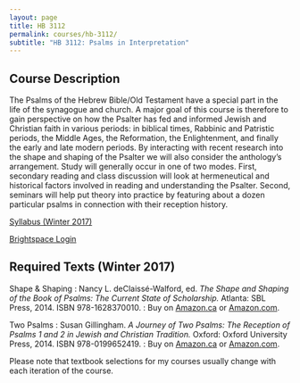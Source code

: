 ```yaml
---
layout: page
title: HB 3112
permalink: courses/hb-3112/
subtitle: "HB 3112: Psalms in Interpretation"
---
```


## Course Description

The Psalms of the Hebrew Bible/Old Testament have a special part in the life of the synagogue and church. A major goal of this course is therefore to gain perspective on how the Psalter has fed and informed Jewish and Christian faith in various periods: in biblical times, Rabbinic and Patristic periods, the Middle Ages, the Reformation, the Enlightenment, and finally the early and late modern periods. By interacting with recent research into the shape and shaping of the Psalter we will also consider the anthology’s arrangement. Study will generally occur in one of two modes. First, secondary reading and class discussion will look at hermeneutical and historical factors involved in reading and understanding the Psalter. Second, seminars will help put theory into practice by featuring about a dozen particular psalms in connection with their reception history.

[Syllabus (Winter 2017)](https://github.com/danieldriver/Syllabi/raw/master/HB/HB%203112-Psalms-Driver%202017.pdf)

[Brightspace Login](https://smu.brightspace.com/d2l/login)

## Required Texts (Winter 2017)

Shape & Shaping
: Nancy L. deClaissé-Walford, ed. *The Shape and Shaping of the Book of Psalms: The Current State of Scholarship.* Atlanta: SBL Press, 2014. ISBN 978-1628370010.
: Buy on [Amazon.ca](http://amzn.to/2jQfZ1U) or [Amazon.com](http://amzn.to/2jQfXY6).

Two Psalms
: Susan Gillingham. *A Journey of Two Psalms: The Reception of Psalms 1 and 2 in Jewish and Christian Tradition.* Oxford: Oxford University Press, 2014. ISBN 978-0199652419.
: Buy on [Amazon.ca](http://amzn.to/2jQlxcJ) or [Amazon.com](http://amzn.to/2j0ojw3).

Please note that textbook selections for my courses usually change with each iteration of the course.